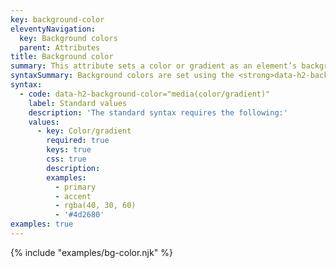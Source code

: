 ```yaml
---
key: background-color
eleventyNavigation:
  key: Background colors
  parent: Attributes
title: Background color
summary: This attribute sets a color or gradient as an element’s background value.
syntaxSummary: Background colors are set using the <strong>data-h2-background-color</strong> attribute which accepts 1 value.
syntax:
  - code: data-h2-background-color="media(color/gradient)"
    label: Standard values
    description: 'The standard syntax requires the following:'
    values:
      - key: Color/gradient
        required: true
        keys: true
        css: true
        description:
        examples:
          - primary
          - accent
          - rgba(40, 30, 60)
          - '#4d2680'
examples: true
---
```


{% include "examples/bg-color.njk" %}
